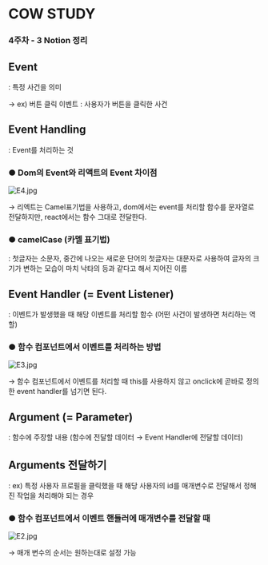 # COW STUDY

### 4주차 - 3 Notion 정리

## Event

: 특정 사건을 의미 

→ ex) 버튼 클릭 이벤트 : 사용자가 버튼을 클릭한 사건

## Event Handling

: Event를 처리하는 것

### ● Dom의 Event와 리액트의 Event 차이점

![E4.jpg](COW%20STUDY%20f5e166eeafdb4628a8152054a248647b/E4.jpg)

→ 리엑트는 Camel표기법을 사용하고, dom에서는 event를 처리할 함수를 문자열로 전달하지만, react에서는 함수 그대로 전달한다.

### ● camelCase (카멜 표기법)

: 첫글자는 소문자, 중간에 나오는 새로운 단어의 첫글자는 대문자로 사용하여 글자의 크기가 변하는 모습이 마치 낙타의 등과 같다고 해서 지어진 이름

## Event Handler (= Event Listener)

: 이벤트가 발생했을 때 해당 이벤트를 처리할 함수 (어떤 사건이 발생하면 처리하는 역할)

### ● 함수 컴포넌트에서 이벤트를 처리하는 방법

![E3.jpg](COW%20STUDY%20f5e166eeafdb4628a8152054a248647b/E3.jpg)

→ 함수 컴포넌트에서 이벤트를 처리할 때 this를 사용하지 않고 onclick에 곧바로 정의한 event handler를 넘기면 된다.

## Argument (= Parameter)

: 함수에 주장할 내용 (함수에 전달할 데이터 → Event Handler에 전달할 데이터)

## Arguments 전달하기

: ex) 특정 사용자 프로필을 클릭했을 때 해당 사용자의 id를 매개변수로 전달해서 정해진 작업을 처리해야 되는 경우

### ● 함수 컴포넌트에서 이벤트 핸들러에 매개변수를 전달할 때

![E2.jpg](COW%20STUDY%20f5e166eeafdb4628a8152054a248647b/E2.jpg)

→ 매개 변수의 순서는 원하는대로 설정 가능